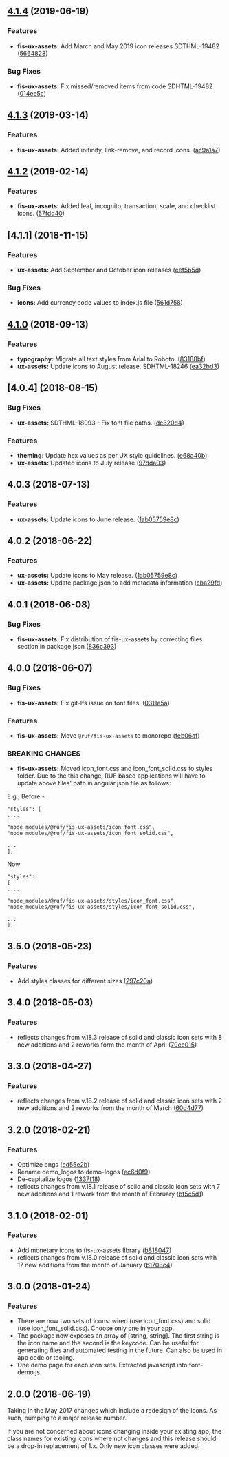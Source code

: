 ## [4.1.4](https://git.fnis.com/scm/html5/ruf-monorepo/compare/v4.7.0-beta7...v4.1.3) (2019-06-19)


### Features

* **fis-ux-assets:** Add March and May 2019 icon releases SDTHML-19482 ([5664823](https://git.fnis.com/scm/html5/ruf-monorepo/commits/5664823))


### Bug Fixes

* **fis-ux-assets:** Fix missed/removed items from code SDHTML-19482 ([014ee5c](https://git.fnis.com/scm/html5/ruf-monorepo/commits/014ee5c))



## [4.1.3](https://git.fnis.com/scm/html5/ruf-monorepo/compare/v4.7.0-beta2...v4.1.3) (2019-03-14)


### Features

* **fis-ux-assets:** Added inifinity, link-remove, and record icons. ([ac9a1a7](https://git.fnis.com/scm/html5/ruf-monorepo/commits/ac9a1a7))



## [4.1.2](https://git.fnis.com/scm/html5/ruf-monorepo/compare/v4.6.0...v4.1.2) (2019-02-14)


### Features

* **fis-ux-assets:** Added leaf, incognito, transaction, scale, and checklist icons. ([57fdd40](https://git.fnis.com/scm/html5/ruf-monorepo/commits/57fdd40))



## [4.1.1] (2018-11-15)


### Features

* **ux-assets:** Add September and October icon releases ([eef5b5d](https://git.fnis.com/scm/html5/ruf-monorepo/commits/eef5b5d))

### Bug Fixes
* **icons:**  Add currency code values to index.js file ([561d758](https://git.fnis.com/scm/html5/ruf-monorepo/commits/561d758))

<a name="4.1.0"></a>
## [4.1.0](https://git.fnis.com/scm/html5/ruf-monorepo/compare/v4.5.0-beta5...v4.0.4) (2018-09-13)


### Features

* **typography:** Migrate all text styles from Arial to Roboto. ([83188bf](https://git.fnis.com/scm/html5/ruf-monorepo/commits/83188bf))
* **ux-assets:** Update icons to August release. SDHTML-18246 ([ea32bd3](https://git.fnis.com/scm/html5/ruf-monorepo/commits/ea32bd3))



<a name="4.0.4"></a>
## [4.0.4] (2018-08-15)


### Bug Fixes

* **ux-assets:** SDTHML-18093 - Fix font file paths. ([dc320d4](https://git.fnis.com/scm/html5/ruf-monorepo/commits/dc320d4))


### Features

* **theming:** Update hex values as per UX style guidelines. ([e68a40b](https://git.fnis.com/scm/html5/ruf-monorepo/commits/e68a40b))
* **ux-assets:** Updated icons to July release ([97dda03](https://git.fnis.com/scm/html5/ruf-monorepo/commits/97dda03))

<a name="4.0.3"></a>
## 4.0.3 (2018-07-13)

### Features

* **ux-assets:** Update icons to June release. ([1ab05759e8c](https://git.fnis.com/projects/HTML5/repos/ruf-monorepo/commits/1ab05759e8ce5232f12ac5d09f9a255a1e2e1e05))

<a name="4.0.2"></a>
## 4.0.2 (2018-06-22)

### Features

* **ux-assets:** Update icons to May release. ([1ab05759e8c](https://git.fnis.com/projects/HTML5/repos/ruf-monorepo/commits/1ab05759e8ce5232f12ac5d09f9a255a1e2e1e05))
* **ux-assets:** Update package.json to add metadata information ([cba29fd](https://git.fnis.com/projects/html5/repos/ruf-monorepo/commits/cba29fd))


<a name="4.0.1"></a>
## 4.0.1 (2018-06-08)


### Bug Fixes

* **fis-ux-assets:** Fix distribution of fis-ux-assets by correcting files section in package.json ([836c393](https://git.fnis.com/projects/html5/repos/ruf-monorepo/commits/836c393))

<a name="4.0.0"></a>
## 4.0.0 (2018-06-07)

### Bug Fixes
* **fis-ux-assets:** Fix git-lfs issue on font files. ([0311e5a](https://git.fnis.com/projects/html5/repos/ruf-monorepo/commits/0311e5a))

### Features
* **fis-ux-assets:** Move `@ruf/fis-ux-assets` to monorepo ([feb06af](https://git.fnis.com/projects/html5/repos/ruf-monorepo/commits/feb06af))

### BREAKING CHANGES
* **fis-ux-assets:** Moved icon_font.css and icon_font_solid.css to styles folder.
Due to the thia change, RUF based applications will have to update above files' path in angular.json file as
follows:

E.g., Before -
```
"styles": [
....

"node_modules/@ruf/fis-ux-assets/icon_font.css",
"node_modules/@ruf/fis-ux-assets/icon_font_solid.css",

...
],

```
Now
```
"styles":
[
....

"node_modules/@ruf/fis-ux-assets/styles/icon_font.css",
"node_modules/@ruf/fis-ux-assets/styles/icon_font_solid.css",

...
],
```

<a name="3.5.0"></a>
## 3.5.0 (2018-05-23)

### Features

*  Add styles classes for different sizes ([297c20a](https://git.fnis.com/projects/HTML5/repos/fis-ux-assets/commits/297c20a))

<a name="3.4.0"></a>
## 3.4.0 (2018-05-03)

### Features

* reflects changes from v.18.3 release of solid and classic icon sets with 8 new additions and 2 reworks form the month of April ([79ec015](https://git.fnis.com/projects/HTML5/repos/fis-ux-assets/commits/79ec015))

<a name="3.3.0"></a>
## 3.3.0 (2018-04-27)

### Features

* reflects changes from v.18.2 release of solid and classic icon sets with 2 new additions and 2 reworks from the month of March ([60d4d77](https://git.fnis.com/projects/HTML5/repos/fis-ux-assets/commits/60d4d77))

<a name="3.2.0"></a>
## 3.2.0 (2018-02-21)

### Features

* Optimize pngs ([ed55e2b](https://git.fnis.com/projects/HTML5/repos/fis-ux-assets/commits/ed55e2b))
* Rename demo_logos to demo-logos ([ec6d0f9](https://git.fnis.com/projects/HTML5/repos/fis-ux-assets/commits/ec6d0f9))
* De-capitalize logos ([1337f18](https://git.fnis.com/projects/HTML5/repos/fis-ux-assets/commits/1337f18))
* reflects changes from v.18.1 release of solid and classic icon sets with 7 new additions and 1 rework from the month of February ([bf5c5d1](https://git.fnis.com/projects/HTML5/repos/fis-ux-assets/commits/bf5c5d1))

<a name="3.1.0"></a>
## 3.1.0 (2018-02-01)

### Features

* Add monetary icons to fis-ux-assets library ([b818047](https://git.fnis.com/projects/HTML5/repos/fis-ux-assets/commits/b818047))
* reflects changes from v.18.0 release of solid and classic icon sets with 17 new additions from the month of January
([b1708c4](https://git.fnis.com/projects/HTML5/repos/fis-ux-assets/commits/b1708c4))

<a name="3.0.0"></a>
## 3.0.0 (2018-01-24)

### Features

* There are now two sets of icons: wired (use icon_font.css) and solid (use icon_font_solid.css).
Choose only one in your app.
* The package now exposes an array of [string, string]. The first string is the icon name and the second is the keycode. Can be useful for generating files and automated testing in the future. Can also be used in app code or tooling.
* One demo page for each icon sets. Extracted javascript into font-demo.js.

<a name="2.0.0"></a>
## 2.0.0 (2018-06-19)

Taking in the May 2017 changes which include a redesign of the icons.
As such, bumping to a major release number.

If you are not concerned about icons changing inside your existing app, the class names for existing icons where not changes and this release should be a drop-in replacement of 1.x. Only new icon classes were added.

